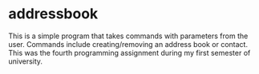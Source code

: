 # addressbook
This is a simple program that takes commands with parameters from the user. Commands include creating/removing an address book or contact. This was the fourth programming assignment during my first semester of university.
